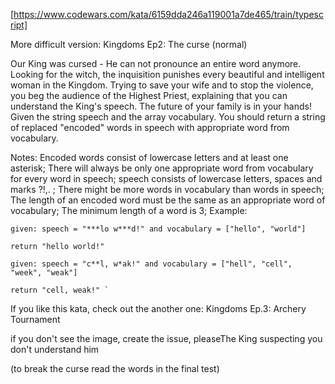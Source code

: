 [https://www.codewars.com/kata/6159dda246a119001a7de465/train/typescript]


More difficult version: Kingdoms Ep2: The curse (normal)

Our King was cursed - He can not pronounce an entire word anymore. Looking for the witch, the inquisition punishes every beautiful and intelligent woman in the Kingdom. Trying to save your wife and to stop the violence, you beg the audience of the Highest Priest, explaining that you can understand the King's speech. The future of your family is in your hands! Given the string speech and the array vocabulary. You should return a string of replaced "encoded" words in speech with appropriate word from vocabulary.

Notes:
Encoded words consist of lowercase letters and at least one asterisk;
There will always be only one appropriate word from vocabulary for every word in speech;
speech consists of lowercase letters, spaces and marks ?!,. ;
There might be more words in vocabulary than words in speech;
The length of an encoded word must be the same as an appropriate word of vocabulary;
The minimum length of a word is 3;
Example:
````
given: speech = "***lo w***d!" and vocabulary = ["hello", "world"]

return "hello world!" 
`````

````
given: speech = "c**l, w*ak!" and vocabulary = ["hell", "cell", "week", "weak"]

return "cell, weak!" `
`````

If you like this kata, check out the another one: Kingdoms Ep.3: Archery Tournament

if you don't see the image, create the issue, pleaseThe King suspecting you don't understand him

(to break the curse read the words in the final test)